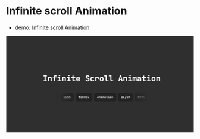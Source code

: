 # Infinite scroll Animation

-   demo: [Infinite scroll Animation](https://banhcanh0509.github.io/infinite-scroll-horizontal-animation)

![masonry layout](./preview.png)
